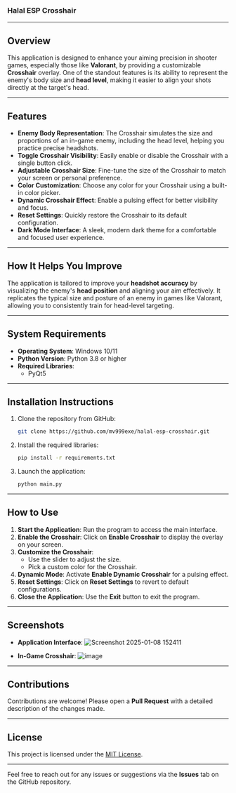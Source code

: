### Halal ESP Crosshair

---

## Overview
This application is designed to enhance your aiming precision in shooter games, especially those like **Valorant**, by providing a customizable **Crosshair** overlay. One of the standout features is its ability to represent the enemy's body size and **head level**, making it easier to align your shots directly at the target's head.

---

## Features
- **Enemy Body Representation**: The Crosshair simulates the size and proportions of an in-game enemy, including the head level, helping you practice precise headshots.
- **Toggle Crosshair Visibility**: Easily enable or disable the Crosshair with a single button click.
- **Adjustable Crosshair Size**: Fine-tune the size of the Crosshair to match your screen or personal preference.
- **Color Customization**: Choose any color for your Crosshair using a built-in color picker.
- **Dynamic Crosshair Effect**: Enable a pulsing effect for better visibility and focus.
- **Reset Settings**: Quickly restore the Crosshair to its default configuration.
- **Dark Mode Interface**: A sleek, modern dark theme for a comfortable and focused user experience.

---

## How It Helps You Improve
The application is tailored to improve your **headshot accuracy** by visualizing the enemy's **head position** and aligning your aim effectively. It replicates the typical size and posture of an enemy in games like Valorant, allowing you to consistently train for head-level targeting.

---

## System Requirements
- **Operating System**: Windows 10/11
- **Python Version**: Python 3.8 or higher
- **Required Libraries**: 
  - PyQt5

---

## Installation Instructions
1. Clone the repository from GitHub:
   ```bash
   git clone https://github.com/mv999exe/halal-esp-crosshair.git
   ```
2. Install the required libraries:
   ```bash
   pip install -r requirements.txt
   ```
3. Launch the application:
   ```bash
   python main.py
   ```

---

## How to Use
1. **Start the Application**: Run the program to access the main interface.
2. **Enable the Crosshair**: Click on **Enable Crosshair** to display the overlay on your screen.
3. **Customize the Crosshair**: 
   - Use the slider to adjust the size.
   - Pick a custom color for the Crosshair.
4. **Dynamic Mode**: Activate **Enable Dynamic Crosshair** for a pulsing effect.
5. **Reset Settings**: Click on **Reset Settings** to revert to default configurations.
6. **Close the Application**: Use the **Exit** button to exit the program.

---

## Screenshots
- **Application Interface**: 
 ![Screenshot 2025-01-08 152411](https://github.com/user-attachments/assets/0164873c-3686-4fd3-81b5-7d146b9aca50)


- **In-Game Crosshair**:
  ![image](https://github.com/user-attachments/assets/2fd0873a-0a60-4dfe-8645-56be64011e84)


---

## Contributions
Contributions are welcome! Please open a **Pull Request** with a detailed description of the changes made.

---

## License
This project is licensed under the [MIT License](https://opensource.org/licenses/MIT).

---

Feel free to reach out for any issues or suggestions via the **Issues** tab on the GitHub repository.

